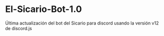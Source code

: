 # El-Sicario-Bot-1.0
Última actualización del bot del Sicario para discord usando la versión v12 de discord.js
